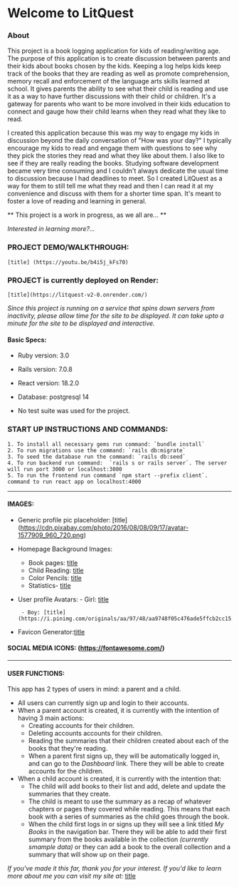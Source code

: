 # Welcome to LitQuest

### About
 This project is a book logging application for kids of reading/writing age. The purpose of this application is to create discussion between parents and their kids about books chosen by the kids. Keeping a log helps kids keep track of the books that they are reading as well as promote comprehension, memory recall and enforcement of the language arts skills learned at school. It gives parents the ability to see what their child is reading and use it as a way to have further discussions with their child or children. It's a gateway for parents who want to be more involved in their kids education to connect and gauge how their child learns when they read what they like to read. 

 I created this application because this was my way to engage my kids in discussion beyond the daily conversation of "How was your day?" I typically encourage my kids to read and engage them with questions to see why they pick the stories they read and what they like about them. I also like to see if they are really reading the books. Studying software development became very time consuming and I couldn't always dedicate the usual time to discussion because I had deadlines to meet. So I created LitQuest as a way for them to still tell me what they read and then I can read it at my convenience and discuss with them for a shorter time span.  It's meant to foster a love of reading and learning in general.

** This project is a work in progress, as we all are... **

*Interested in learning more?...*

### PROJECT DEMO/WALKTHROUGH: 
    [title] (https://youtu.be/b4i5j_kFs70)
### PROJECT is currently deployed on Render: 
    [title](https://litquest-v2-0.onrender.com/) 
*Since this project is running on a service that spins down servers from inactivity, please allow time for the site to be displayed. It can take upto a minute for the site to be displayed and interactive.*

#### Basic Specs:
* Ruby version: 3.0

* Rails version: 7.0.8

* React version: 18.2.0

* Database: postgresql 14

* No test suite was used for the project. 

### START UP INSTRUCTIONS AND COMMANDS:
    1. To install all necessary gems run command: `bundle install`
    2. To run migrations use the command: `rails db:migrate`
    3. To seed the database run the command: `rails db:seed`
    4. To run backend run command:  `rails s or rails server`. The server will run port 3000 or localhost:3000
    5. To run the frontend run command `npm start --prefix client`. command to run react app on localhost:4000

---

#### IMAGES:
- Generic profile pic placeholder:
    [title] (https://cdn.pixabay.com/photo/2016/08/08/09/17/avatar-1577909_960_720.png)
- Homepage Background Images: 
    - Book pages: [title](https://images.unsplash.com/photo-1457369804613-52c61a468e7d?q=80&w=3270&auto=format&fit=crop&ixlib=rb-4.0.3&ixid=M3wxMjA3fDB8MHxwaG90by1wYWdlfHx8fGVufDB8fHx8fA%3D%3D)
    - Child Reading: [title](https://images.unsplash.com/photo-1599689868384-59cb2b01bb21?q=80&w=1646&auto=format&fit=fill&ixlib=rb-4.0.3&ixid=M3wxMjA3fDB8MHxwaG90by1wYWdlfHx8fGVufDB8fHx8fA==)
    - Color Pencils: [title](https://images.unsplash.com/photo-1501349800519-48093d60bde0?q=80&w=1680&auto=format&fit=crop&ixlib=rb-4.0.3&ixid=M3wxMjA3fDB8MHxwaG90by1wYWdlfHx8fGVufDB8fHx8fA==)
    - Statistics- [title](https://www.thenationalliteracyinstitute.com/literacy-statistics)
- User profile Avatars:
       - Girl: [title](https://img.freepik.com/free-vector/hand-drawn-caricature-illustration_23-2149871987.jpg?size=338&ext=jpg&ga=GA1.1.386372595.1697932800&semt=ais)

       - Boy: [title](https://i.pinimg.com/originals/aa/97/48/aa9748f05c476ade5ffcb2cc15643372.png)
- Favicon Generator:[title](https://favicon.io/favicon-generator/)

#### SOCIAL MEDIA ICONS: (https://fontawesome.com/)

---

#### USER FUNCTIONS: 
This app has 2 types of users in mind: a parent and a child.
- All users can currently sign up and login to their accounts. 
- When a parent account is created, it is currently with the intention of having 3 main actions: 
    - Creating accounts for their children.
     - Deleting accounts accounts for their children.
    - Reading the summaries that their children created about each of the books that they're reading. 
    - When a parent first signs up, they will be automatically logged in, and can go to the *Dashboard* link. There they will be able to create accounts for the children. 
- When a child account is created, it is currently with the intention that:
    - The child will add books to their list and add, delete and update the summaries that they create.
    - The child is meant to use the summary as a recap of whatever chapters or pages they covered while reading. This means that each book with a series of summaries as the child goes through the book.
    - When the child first logs in or signs up they will see a link titled *My Books* in the navigation bar. There they will be able to add their first summary from the books available in the collection *(currently smample data)* or they can add a book to the overall collection and a summary that will show up on their page. 

*If you've made it this far, thank you for your interest. If you'd like to learn more about me you can visit my site at:*
[title](https://www.ambarindev.com/)